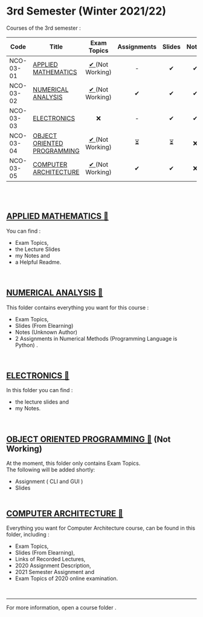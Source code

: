 # 3rd Semester (Winter 2021/22)

Courses of the 3rd semester :

| Code      | Title                                | Exam Topics | Assignments | Slides | Notes | 
| --------- | ------------------------------------ | :---------: | :---------: | :----: | :---: |  
| NCO-03-01 | [APPLIED MATHEMATICS](https://github.com/tsingi-chris/CSD-Auth/tree/main/3rd%20Semester#applied-mathematics-)               | [ ✔ ]()(Not Working)    | -          | ✔      | ✔    |  
| NCO-03-02 | [NUMERICAL ANALYSIS](https://github.com/tsingi-chris/CSD-Auth/tree/main/3rd%20Semester#numerical-analysis-)                | [ ✔ ]()(Not Working)    | ✔          | ✔      | ✔    | 
| NCO-03-03 | [ELECTRONICS](https://github.com/tsingi-chris/CSD-Auth/tree/main/3rd%20Semester#electronics-)                       | ❌         | -          | ✔      |  ✔   | 
| NCO-03-04 | [OBJECT ORIENTED PROGRAMMING](https://github.com/tsingi-chris/CSD-Auth/tree/main/3rd%20Semester#object-oriented-programming-)       | [ ✔ ]()(Not Working)    | ⏳         | ⏳     | ❌   | 
| NCO-03-05 | [COMPUTER ARCHITECTURE](https://github.com/tsingi-chris/CSD-Auth/tree/main/3rd%20Semester#computer-architecture-)             | [ ✔ ]()(Not Working)    | ✔          | ✔      | ❌   | 
 
<br /><br />

## [APPLIED MATHEMATICS 📂](https://github.com/tsingi-chris/CSD-Auth/tree/main/3rd%20Semester/Applied%20Mathematics)

You can find : 
- Exam Topics,
- the Lecture Slides
- my Notes and 
- a Helpful Readme.

<br/>

## [NUMERICAL ANALYSIS 📂](https://github.com/tsingi-chris/CSD-Auth/tree/main/3rd%20Semester/Numerical-Analysis)

This folder contains everything you want for this course :  
- Exam Topics,
- Slides (From Elearning)
- Notes (Unknown Author)
- 2 Assignments in Numerical Methods (Programming Language is Python) .

<br/>

## [ELECTRONICS 📂](https://github.com/tsingi-chris/CSD-Auth/tree/main/3rd%20Semester/Electronics)

In this folder you can find :
- the lecture slides and
- my Notes. 

<br />

## [OBJECT ORIENTED PROGRAMMING 📂]() (Not Working)

At the moment, this folder only contains Exam Topics.<br/>
The following will be added shortly:
- Assignment ( CLI and GUI )
- Slides <br /><br />

## [COMPUTER ARCHITECTURE 📂](https://github.com/tsingi-chris/CSD-Auth/tree/main/3rd%20Semester/Computer%20Architecture)

Everything you want for Computer Architecture course, can be found in this folder, including :
- Exam Topics,
- Slides (From Elearning),
- Links of Recorded Lectures,
- 2020 Assignment Description,
- 2021 Semester Assignment and
- Exam Topics of 2020 online examination.

<br />

<hr />
For more information, open a course folder .